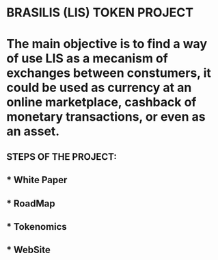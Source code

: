 # BRASILIS (LIS) TOKEN PROJECT

# The main objective is to find a way of use LIS as a mecanism of exchanges between constumers, it could be used as currency at an online marketplace, cashback of monetary transactions, or even as an asset.

## STEPS OF THE PROJECT:
## * White Paper
## * RoadMap
## * Tokenomics
## * WebSite
